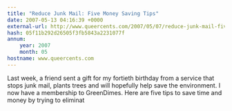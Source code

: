 ```yaml
---
title: "Reduce Junk Mail: Five Money Saving Tips"
date: 2007-05-13 04:16:39 +0000
external-url: http://www.queercents.com/2007/05/07/reduce-junk-mail-five-money-saving-tips/
hash: 05f11b292d26505f3fb5843a2231077f
annum:
    year: 2007
    month: 05
hostname: www.queercents.com
---
```


Last week, a friend sent a gift for my fortieth birthday from a service that stops junk mail, plants trees and will hopefully help save the environment. I now have a membership to GreenDimes. Here are five tips to save time and money by trying to eliminat
